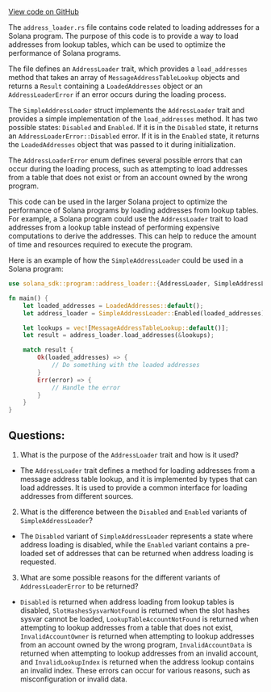 [View code on GitHub](https://github.com/solana-labs/solana/blob/master/sdk/program/src/message/address_loader.rs)

The `address_loader.rs` file contains code related to loading addresses for a Solana program. The purpose of this code is to provide a way to load addresses from lookup tables, which can be used to optimize the performance of Solana programs.

The file defines an `AddressLoader` trait, which provides a `load_addresses` method that takes an array of `MessageAddressTableLookup` objects and returns a `Result` containing a `LoadedAddresses` object or an `AddressLoaderError` if an error occurs during the loading process.

The `SimpleAddressLoader` struct implements the `AddressLoader` trait and provides a simple implementation of the `load_addresses` method. It has two possible states: `Disabled` and `Enabled`. If it is in the `Disabled` state, it returns an `AddressLoaderError::Disabled` error. If it is in the `Enabled` state, it returns the `LoadedAddresses` object that was passed to it during initialization.

The `AddressLoaderError` enum defines several possible errors that can occur during the loading process, such as attempting to load addresses from a table that does not exist or from an account owned by the wrong program.

This code can be used in the larger Solana project to optimize the performance of Solana programs by loading addresses from lookup tables. For example, a Solana program could use the `AddressLoader` trait to load addresses from a lookup table instead of performing expensive computations to derive the addresses. This can help to reduce the amount of time and resources required to execute the program.

Here is an example of how the `SimpleAddressLoader` could be used in a Solana program:

```rust
use solana_sdk::program::address_loader::{AddressLoader, SimpleAddressLoader};

fn main() {
    let loaded_addresses = LoadedAddresses::default();
    let address_loader = SimpleAddressLoader::Enabled(loaded_addresses);

    let lookups = vec![MessageAddressTableLookup::default()];
    let result = address_loader.load_addresses(&lookups);

    match result {
        Ok(loaded_addresses) => {
            // Do something with the loaded addresses
        }
        Err(error) => {
            // Handle the error
        }
    }
}
```
## Questions: 
 1. What is the purpose of the `AddressLoader` trait and how is it used?
- The `AddressLoader` trait defines a method for loading addresses from a message address table lookup, and it is implemented by types that can load addresses. It is used to provide a common interface for loading addresses from different sources.

2. What is the difference between the `Disabled` and `Enabled` variants of `SimpleAddressLoader`?
- The `Disabled` variant of `SimpleAddressLoader` represents a state where address loading is disabled, while the `Enabled` variant contains a pre-loaded set of addresses that can be returned when address loading is requested.

3. What are some possible reasons for the different variants of `AddressLoaderError` to be returned?
- `Disabled` is returned when address loading from lookup tables is disabled, `SlotHashesSysvarNotFound` is returned when the slot hashes sysvar cannot be loaded, `LookupTableAccountNotFound` is returned when attempting to lookup addresses from a table that does not exist, `InvalidAccountOwner` is returned when attempting to lookup addresses from an account owned by the wrong program, `InvalidAccountData` is returned when attempting to lookup addresses from an invalid account, and `InvalidLookupIndex` is returned when the address lookup contains an invalid index. These errors can occur for various reasons, such as misconfiguration or invalid data.